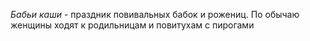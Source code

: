 *Бабьи каши* - праздник повивальных бабок и рожениц. По обычаю женщины ходят к родильницам и повитухам с пирогами